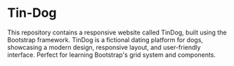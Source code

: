 # Tin-Dog
This repository contains a responsive website called TinDog, built using the Bootstrap framework. TinDog is a fictional dating platform for dogs, showcasing a modern design, responsive layout, and user-friendly interface. Perfect for learning Bootstrap's grid system and components.
